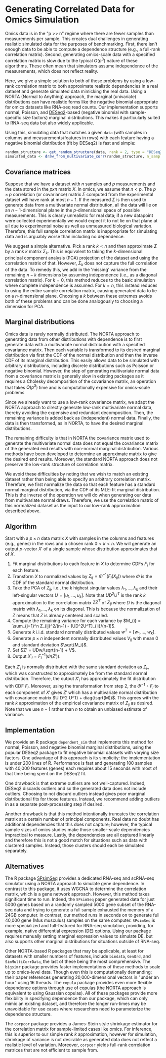 # Generating Correlated Data for Omics Simulation

Omics data is in the "p >> n" regime where there are fewer samples than measurements per sample.
This creates dual challenges in generating realistic simulated data for the purposes of benchmarking.
First, there isn't enough data to be able to compute a dependence structure (e.g., a full-rank correlation matrix).
Second, generating omics-scale data with a specified correlation matrix is slow due to the typical $O(p^3)$ nature of these algorithms.
These often mean that simulators assume independence of the measurements, which does not reflect reality.

Here, we give a simple solution to both of these problems by using a low-rank correlation matrix to both approximate realistic dependencies in a real dataset and generate simulated data mimicking the real data.
Using a NORTA (Normal to Anything) approach, the marginal (univariate) distributions can have realistic forms like the negative binomial appropriate for omics datasets like RNA-seq read counts.
Our implementation supports normal, Poisson, and [DESeq2](https://bioconductor.org/packages/release/bioc/html/DESeq2.html)-based (negative binomial with sample-specific size factors) marginal distributions.
This makes it particularly suited to RNA-seq data but also widely applicable.

Using this, simulating data that matches a given `data` (with samples in columns and measurements/features in rows) with each feature having a negative binomial distribution (fit by DESeq2) is fast and simple:

``` R
random_structure <- get_random_structure(data, rank = 2, type = "DESeq2")
simulated_data <- draw_from_multivariate_corr(random_structure, n_samples = 20)
```

## Covariance matrices
Suppose that we have a dataset with $n$ samples and $p$ measurements and the data stored in the $p x n$ matrix $X$.
In omics, we assume that $n < p$.
The $p \times p$ correlation (or covariance) matrix $\Sigma$ computed from the experimental dataset will have rank at most $n-1$.
If the measured $\Sigma$ is then used to generate data from a multivariate normal distribution, all the data will lie on an $n-1$-dimensional plane in the $p$-dimensional space of possible measurements.
This is clearly unrealistic for real data; if a new datapoint were collected experimentally we would expect it to not lie on that plane at all due to experimental noise as well as unmeasured biological variation.
Therefore, this full sample correlation matrix is inappropriate for simulating data and is arguably worse than including no dependence.

We suggest a simple alternative.
Pick a rank $k < n$ and then approximate $\Sigma$ by a rank $k$ matrix $\Sigma_k$.
This is equivalent to taking the $k$-dimensional principal component analysis (PCA) projection of the dataset and using the correlation matrix of that.
However, $\Sigma_k$ does not capture the full correlation of the data.
To remedy this, we add in the 'missing' variance from the remaining $n-k$ dimensions by assuming independence (i.e., as a diagonal correlation matrix).
For $k=0$, this method reduces to the basic simulation where complete independence is assumed.
For $k = n$, this instead reduces to using the entire sample correlation matrix, causing generated data to lie on a $n$-dimensional plane.
Choosing a $k$ between these extremes avoids both of these problems and can be done analogously to choosing a dimension for PCA.

## Marginal distributions
Omics data is rarely normally distributed.
The NORTA approach to generating data from other distributions with dependence is to first generate data with a multivariate normal distribution with a specified covariance matrix.
Then each variable is transformed to its desired marginal distribution via first the CDF of the normal distribution and then the inverse CDF of its marginal distribution.
This easily allows data to be simulated with arbitrary distributions, including discrete distributions such as Poisson or negative binomial.
However, the step of generating multivariate normal data from a covariance matrix is generally slow in existing packages as it requires a Cholesky decomposition of the covariance matrix, an operation that takes $O(p^3)$ time and is computationally expensive for omics-scale problems.

Since we already want to use a low-rank covariance matrix, we adapt the NORTA approach to directly generate low-rank multivariate normal data, thereby avoiding the expensive and redundant decomposition.
Then, the remaining variance is added back as (independent) normal data.
Finally, the data is then transformed, as in NORTA, to have the desired marginal distributions.

The remaining difficulty is that in NORTA the covariance matrix used to generate the multivariate normal data does not equal the covariance matrix of the generated end results with non-normal marginal distribution.
Various methods have been developed to determine an approximate matrix to give the desired end results.
Moreover, the standard NORTA approach does not preserve the low-rank structure of correlation matrix.

We avoid these difficulties by noting that we wish to match an existing dataset rather than being able to specify an arbitrary correlation matrix.
Therefore, we first normalize the data so that each feature has a standard normal marginal distribution, via the CDF of its MLE-fit marginal distribution.
This is the inverse of the operation we will do when generating our data from multivariate normal draws.
Therefore, we use the correlation matrix of this normalized dataset as the input to our low-rank approximation described above.

## Algorithm
Start with a $p \times n$ data matrix $X$ with samples in the columns and features (e.g., genes) in the rows and a chosen rank $0 < k < n$.
We will generate an output $p$-vector $X'$ of a single sample whose distribution approximates that of $X$. 

1. Fit marginal distributions to each feature in $X$ to determine CDFs $F_{i}$ for each feature.
2. Transform $X$ to normalized values by $Z_{ij} = \Phi^{-1}(F_{i}(X_{ij}))$ where $\Phi$ is the CDF of the standard normal distribution.
3. Take the PCA of $Z_{ij}$, i.e., the $k$ highest singular values $\lambda_1, \ldots, \lambda_k$ and their left-singular vectors $U = \left[u_1, \ldots, u_k\right]$. Note that $U D^2 U^T$ is the rank $k$ approximation to the correlation matrix $Z Z^T$ of $Z_{ij}$ where $D$ is the diagonal matrix with $\lambda_1, \ldots, \lambda_k$ on its diagonal. This is because the normalization of $Z$ means that $Z$ is already centered and scaled.
4. Compute the remaining variance for each variance by $M_{i} = \sum_{j=1}^n Z_{ij}^2/(n-1) - (UD^2U^T)_{ii}/(n-1)$.
5. Generate $k$ i.i.d. standard normally distributed values $w^T = \left[w_1, \ldots, w_k\right]$.
6. Generate $p \times n$ independent normally distributed values $V_{ij}$ with mean 0 and standard deviation $\sqrt{M_i}$.
7. Set $Z' = UDw/\sqrt{n-1} + V$.
8. Output $X'_i = F_i^{-1}(\Phi(Z'))$.

Each $Z'_{i}$ is normally distributed with the same standard deviation as $Z_{i \cdot}$, which was constructed to approximately be from the standard normal distribution.
Therefore, the output $X'_i$ has approximately the fit distribution with CDF $F_i$.
Moreover, using the transformation from step 2, the $\Phi^{-1} \circ F_i$ to each component of $X'$ gives $Z'$ which has a multivariate normal distribution with covariance matrix $U D^2 U^T/ + diag(\sqrt(M))$.
This agrees with the rank $k$ approximation of the empirical covariance matrix of $Z_{ij}$ as desired.
Note that we use $n-1$ rather than $n$ to obtain an unbiased estimate of variance.

## Implementation

We provide an R package `dependent_sim` that implements this method for normal, Poisson, and negative binomial marginal distributions, using the popular DESeq2 package to fit negative binomial datasets with varying size factors.
One advantage of this approach is its simplicity: the implementation is under 200 lines of R.
Performance is fast and generating 100 samples with 40,000 features (genes) each requires about 15 seconds with most of that time being spent on the DESeq2 fit.

One drawback is that extreme outliers are not well-captured.
Indeed, DESeq2 discards outliers and so the generated data does not include outliers.
Choosing to not discard outliers instead gives poor marginal distributional fits for those features.
Instead, we recommend adding outliers in as a separate post-processing step if desired.

Another drawback is that this method intentionally truncates the correlation matrix at a certain number of principal components.
Real data no doubt has additional dependencies that this does not capture; however, the typical sample sizes of omics studies make those smaller-scale dependencies impractical to measure.
Lastly, the dependencies are all captured linearly and therefore this is not a good match for situations such as data with clustered samples.
Instead, those clusters should each be simulated separately.

## Alternatives

The R package [SPsimSeq](https://github.com/CenterForStatistics-UGent/SPsimSeq) provides a dedicated RNA-seq and scRNA-seq simulator using a NORTA approach to simulate gene dependence.
In contrast to this package, it uses WGCNA to determine the correlation matrix, which is a gene network approach.
However, this method takes significant time to run.
Indeed, the `SPsimSeq` paper generated data for just 5000 genes based on a randomly sampled 5000 gene subset of the RNA-seq data and trying to generate a full sample exhausted the memory of a 24GB computer.
In contrast, our method runs in seconds on to generate full 40,000 gene (Mus musculus) samples on the same computer.
`SPsimSeq` is more specialized and full-featured for RNA-seq simulation, providing, for example, native differential expression (DE) options.
Using our package requires manually setting marginal expression values to simulate DE, but also supports other marginal distributions for situations outside of RNA-seq.

Other NORTA-based R packages that may be applicable, at least for datasets with smaller numbers of features, include `bindata`, `GenOrd`, and `SimMultiCorrData`, the last of these being the most comprehensive.
The `bigsimr` package provides faster implementations of these methods to scale up to omics-level data.
Though even this is computationally demanding; their paper references generating 20,000-dimensional vectors in "under an hour" using 16 threads.
The `copula` package provides even more flexible dependence options through use of copulas (the NORTA approach is equivalent to using Gaussian copulas).
All of these packages provide more flexibility in specifying dependence than our package, which can only mimic an existing dataset, and therefore the longer run-times may be unavoidable for use cases where researchers need to parameterize the dependence structure.

The `corpcor` package provides a James-Stein style shrinkage estimator for the correlation matrix for sample-limited cases like omics.
For inference, this is superior to our simple rank $k$ approximation, however for simulation, shrinkage of variance is not desirable as generated data does not reflect a realistic level of variation.
Moreover, `corpcor` yields full-rank correlation matrices that are not efficient to sample from.
